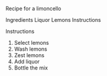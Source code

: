 Recipe for a limoncello

Ingredients
Liquor
Lemons
Instructions

Instructions
1. Select lemons
2. Wash lemons
3. Zest lemons
4. Add liquor
5. Bottle the mix
